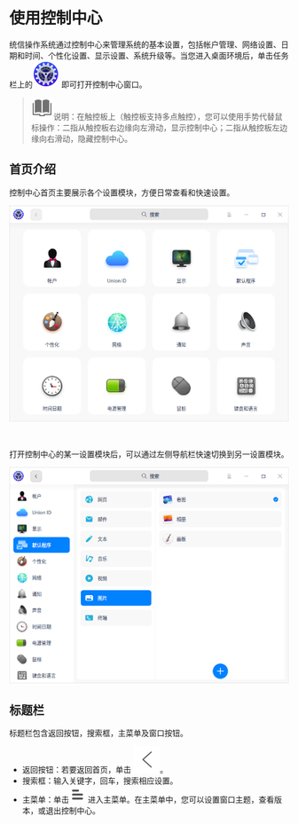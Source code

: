 # 使用控制中心

统信操作系统通过控制中心来管理系统的基本设置，包括帐户管理、网络设置、日期和时间、个性化设置、显示设置、系统升级等。当您进入桌面环境后，单击任务栏上的![controlcenter](fig/controlcenter.svg) 即可打开控制中心窗口。

> ![notes](fig/notes.svg)说明：在触控板上（触控板支持多点触控），您可以使用手势代替鼠标操作：二指从触控板右边缘向左滑动，显示控制中心；二指从触控板左边缘向右滑动，隐藏控制中心。

## 首页介绍

控制中心首页主要展示各个设置模块，方便日常查看和快速设置。

![2|dcchomepage](fig/dcc.png)

&nbsp;&nbsp;&nbsp;&nbsp;&nbsp;&nbsp;&nbsp;&nbsp;&nbsp;&nbsp;&nbsp;&nbsp;&nbsp;

打开控制中心的某一设置模块后，可以通过左侧导航栏快速切换到另一设置模块。

![2|cc-navigation](fig/cc-navigation.png)


## 标题栏
标题栏包含返回按钮，搜索框，主菜单及窗口按钮。

- 返回按钮：若要返回首页，单击 ![back](fig/back.svg)。
- 搜索框：输入关键字，回车，搜索相应设置。
- 主菜单：单击![menu](fig/icon_menu.svg) 进入主菜单。在主菜单中，您可以设置窗口主题，查看版本，或退出控制中心。







